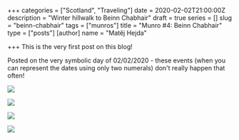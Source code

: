 +++
categories = ["Scotland", "Traveling"]
date = 2020-02-02T21:00:00Z
description = "Winter hillwalk to Beinn Chabhair"
draft = true
series = []
slug = "beinn-chabhair"
tags = ["munros"]
title = "Munro #4: Beinn Chabhair"
type = ["posts"]
[author]
name = "Matěj Hejda"

+++
This is the very first post on this blog!

Posted on the very symbolic day of 02/02/2020 - these events (when you can represent the dates using only two numerals) don't really happen that often!

![](https://res.cloudinary.com/mhejda/image/upload/c_scale,w_auto:100,dpr_auto/v1580666897/images/photo_2020-02-02_18-06-30_u2plw9.jpg)

![](https://res.cloudinary.com/mhejda/image/upload/v1580665840/images/2020-01-18_10-35_0007_tpkly3.jpg)

![](https://res.cloudinary.com/mhejda/image/upload/v1580665991/images/2020-01-18_13-31_0017_raitoa.jpg)

![](https://res.cloudinary.com/mhejda/image/upload/v1580666033/images/2020-01-18_13-34_0026_qolfzd.jpg)